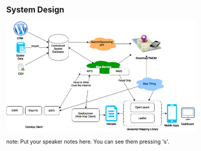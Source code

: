 ##  System Design


<img style="background:none; border:none; box-shadow:none; " src="resources/LavaUserDiagram.png">  

note:
    Put your speaker notes here.
    You can see them pressing 's'.
